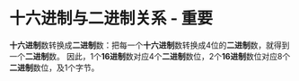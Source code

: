 # 十六进制与二进制关系 - 重要

**十六进制**数转换成**二进制**数：把每一个**十六进制**数转换成4位的**二进制**数，就得到一个**二进制**数。 因此，1个**16进制**数对应4个**二进制**数位，2个**16进制**数位对应8个**二进制**数位，及1个字节。

